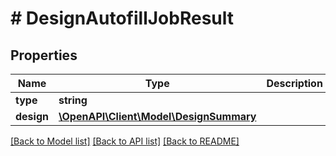 # # DesignAutofillJobResult

## Properties

Name | Type | Description | Notes
------------ | ------------- | ------------- | -------------
**type** | **string** |  |
**design** | [**\OpenAPI\Client\Model\DesignSummary**](DesignSummary.md) |  |

[[Back to Model list]](../../README.md#models) [[Back to API list]](../../README.md#endpoints) [[Back to README]](../../README.md)
